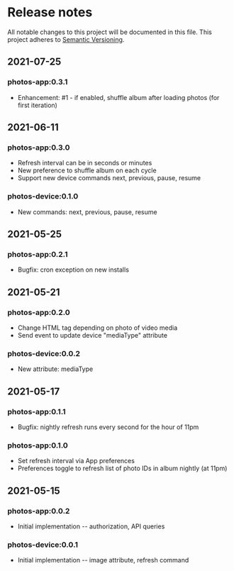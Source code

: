 # Release notes
All notable changes to this project will be documented in this file.
This project adheres to [Semantic Versioning](http://semver.org/).

## 2021-07-25

### photos-app:0.3.1
* Enhancement: #1 - if enabled, shuffle album after loading photos (for first iteration)

## 2021-06-11

### photos-app:0.3.0
* Refresh interval can be in seconds or minutes
* New preference to shuffle album on each cycle
* Support new device commands next, previous, pause, resume

### photos-device:0.1.0
* New commands: next, previous, pause, resume

## 2021-05-25

### photos-app:0.2.1
* Bugfix: cron exception on new installs

## 2021-05-21

### photos-app:0.2.0
* Change HTML tag depending on photo of video media
* Send event to update device "mediaType" attribute

### photos-device:0.0.2
* New attribute: mediaType

## 2021-05-17

### photos-app:0.1.1
* Bugfix: nightly refresh runs every second for the hour of 11pm

### photos-app:0.1.0
* Set refresh interval via App preferences
* Preferences toggle to refresh list of photo IDs in album nightly (at 11pm)

## 2021-05-15

### photos-app:0.0.2
* Initial implementation -- authorization, API queries

### photos-device:0.0.1
* Initial implementation -- image attribute, refresh command